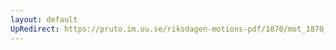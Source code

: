 ```yaml
---
layout: default
UpRedirect: https://pruto.im.uu.se/riksdagen-motions-pdf/1870/mot_1870__ak__127.pdf
---
```

